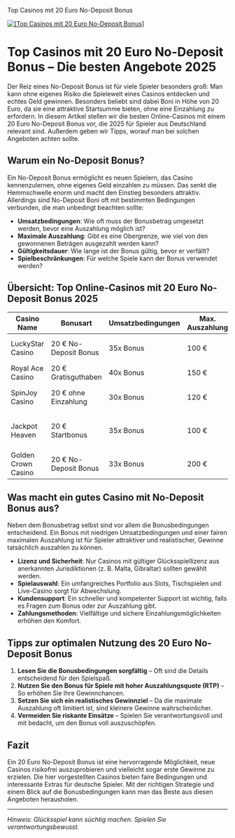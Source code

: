 Top Casinos mit 20 Euro No-Deposit Bonus

[![[Top Casinos mit 20 Euro No-Deposit Bonus]](https://123-caf.pages.dev/gitsignup.png)](https://vrmoo.ru/Bt82HjjY)

# Top Casinos mit 20 Euro No-Deposit Bonus – Die besten Angebote 2025

Der Reiz eines No-Deposit Bonus ist für viele Spieler besonders groß: Man kann ohne eigenes Risiko die Spielewelt eines Casinos entdecken und echtes Geld gewinnen. Besonders beliebt sind dabei Boni in Höhe von 20 Euro, da sie eine attraktive Startsumme bieten, ohne eine Einzahlung zu erfordern. In diesem Artikel stellen wir die besten Online-Casinos mit einem 20 Euro No-Deposit Bonus vor, die 2025 für Spieler aus Deutschland relevant sind. Außerdem geben wir Tipps, worauf man bei solchen Angeboten achten sollte.

## Warum ein No-Deposit Bonus?

Ein No-Deposit Bonus ermöglicht es neuen Spielern, das Casino kennenzulernen, ohne eigenes Geld einzahlen zu müssen. Das senkt die Hemmschwelle enorm und macht den Einstieg besonders attraktiv. Allerdings sind No-Deposit Boni oft mit bestimmten Bedingungen verbunden, die man unbedingt beachten sollte:

- **Umsatzbedingungen**: Wie oft muss der Bonusbetrag umgesetzt werden, bevor eine Auszahlung möglich ist?
- **Maximale Auszahlung**: Gibt es eine Obergrenze, wie viel von den gewonnenen Beträgen ausgezahlt werden kann?
- **Gültigkeitsdauer**: Wie lange ist der Bonus gültig, bevor er verfällt?
- **Spielbeschränkungen**: Für welche Spiele kann der Bonus verwendet werden?

## Übersicht: Top Online-Casinos mit 20 Euro No-Deposit Bonus 2025

| Casino Name        | Bonusart            | Umsatzbedingungen | Max. Auszahlung | Besonderheiten                    |
|--------------------|---------------------|-------------------|-----------------|---------------------------------|
| LuckyStar Casino   | 20 € No-Deposit Bonus | 35x Bonus        | 100 €           | Viele Slots, schnelle Auszahlungen |
| Royal Ace Casino   | 20 € Gratisguthaben  | 40x Bonus        | 150 €           | VIP-Programm, Mobile App         |
| SpinJoy Casino     | 20 € ohne Einzahlung | 30x Bonus        | 120 €           | Breites Spielangebot, Live Casino |
| Jackpot Heaven     | 20 € Startbonus      | 35x Bonus        | 100 €           | Hohe RTP-Slots, wöchentliche Aktionen |
| Golden Crown Casino| 20 € No-Deposit Bonus| 33x Bonus        | 200 €           | Exklusive Slot-Turniere          |

## Was macht ein gutes Casino mit No-Deposit Bonus aus?

Neben dem Bonusbetrag selbst sind vor allem die Bonusbedingungen entscheidend. Ein Bonus mit niedrigen Umsatzbedingungen und einer fairen maximalen Auszahlung ist für Spieler attraktiver und realistischer, Gewinne tatsächlich auszahlen zu können.

- **Lizenz und Sicherheit**: Nur Casinos mit gültiger Glücksspiellizenz aus anerkannten Jurisdiktionen (z. B. Malta, Gibraltar) sollten gewählt werden.
- **Spielauswahl**: Ein umfangreiches Portfolio aus Slots, Tischspielen und Live-Casino sorgt für Abwechslung.
- **Kundensupport**: Ein schneller und kompetenter Support ist wichtig, falls es Fragen zum Bonus oder zur Auszahlung gibt.
- **Zahlungsmethoden**: Vielfältige und sichere Einzahlungsmöglichkeiten erhöhen den Komfort.

## Tipps zur optimalen Nutzung des 20 Euro No-Deposit Bonus

1. **Lesen Sie die Bonusbedingungen sorgfältig** – Oft sind die Details entscheidend für den Spielspaß.
2. **Nutzen Sie den Bonus für Spiele mit hoher Auszahlungsquote (RTP)** – So erhöhen Sie Ihre Gewinnchancen.
3. **Setzen Sie sich ein realistisches Gewinnziel** – Da die maximale Auszahlung oft limitiert ist, sind kleinere Gewinne wahrscheinlicher.
4. **Vermeiden Sie riskante Einsätze** – Spielen Sie verantwortungsvoll und mit bedacht, um den Bonus voll auszuschöpfen.

## Fazit

Ein 20 Euro No-Deposit Bonus ist eine hervorragende Möglichkeit, neue Casinos risikofrei auszuprobieren und vielleicht sogar erste Gewinne zu erzielen. Die hier vorgestellten Casinos bieten faire Bedingungen und interessante Extras für deutsche Spieler. Mit der richtigen Strategie und einem Blick auf die Bonusbedingungen kann man das Beste aus diesen Angeboten herausholen.

---

*Hinweis: Glücksspiel kann süchtig machen. Spielen Sie verantwortungsbewusst.*
